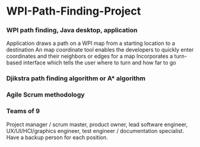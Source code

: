 # WPI-Path-Finding-Project

### WPI path finding, Java desktop, application
Application draws a path on a WPI map from a starting location to a destination
An map coordinate tool enables the developers to quickly enter coordinates and their neighbors or edges for a map
Incorporates a turn-based interface which tells the user where to turn and how far to go
### Djikstra path finding algorithm or A* algorithm
### Agile Scrum methodology
### Teams of 9
Project manager / scrum master, product owner, lead software engineer, UX/UI/HCI/graphics engineer, test engineer / documentation specialist. 
Have a backup person for each position.
